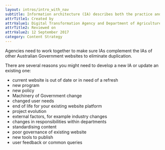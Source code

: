 ```yaml
---
layout: intros/intro_with_nav
subtitle: Information architecture (IA) describes both the practice and the product of how information is arranged on a website.  IA must be developed based on the needs of users rather than the needs of the government.
attrTitle1: Created by
attrValue1: Digital Transformation Agency and Department of Agriculture and Water Resources
attrTitle2: Reviewed on
attrValue2: 12 September 2017
category: Content Strategy
---
```


Agencies need to work together to make sure IAs complement the IAs of other Australian Government websites to eliminate duplication.

There are several reasons you might need to develop a new IA or update an existing one:
- current website is out of date or in need of a refresh
- new program
- new policy
- Machinery of Government change
- changed user needs
- end of life for your existing website platform
- project evolution
- external factors, for example industry changes
- changes in responsibilities within departments
- standardising content
- poor governance of existing website
- new tools to publish
- user feedback or common queries
